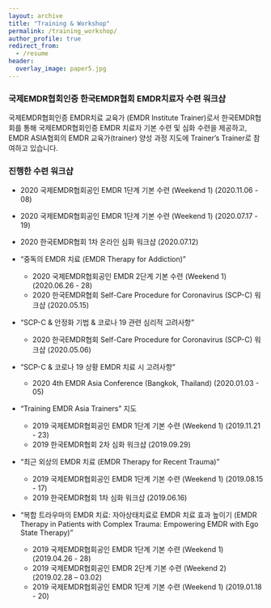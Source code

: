 ```yaml
---
layout: archive
title: "Training & Workshop"
permalink: /training_workshop/
author_profile: true
redirect_from:
  - /resume
header:
  overlay_image: paper5.jpg
---
```


### 국제EMDR협회인증 한국EMDR협회 EMDR치료자 수련 워크샵

국제EMDR협회인증 EMDR치료 교육가 (EMDR Institute Trainer)로서 한국EMDR협회를 통해 국제EMDR협회인증 EMDR 치료자 기본 수련 및 심화 수련을 제공하고, EMDR ASIA협회의 EMDR 교육가(trainer) 양성 과정 지도에 Trainer’s Trainer로 참여하고 있습니다.


### 진행한 수련 워크샵

* 2020 국제EMDR협회공인 EMDR 1단계 기본 수련 (Weekend 1) (2020.11.06 - 08)
* 2020 국제EMDR협회공인 EMDR 1단계 기본 수련 (Weekend 1) (2020.07.17 - 19)
* 2020 한국EMDR협회 1차 온라인 심화 워크샵 (2020.07.12)

* “중독의 EMDR 치료 (EMDR Therapy for Addiction)” 
  * 2020 국제EMDR협회공인 EMDR 2단계 기본 수련 (Weekend 1) (2020.06.26 - 28)
  * 2020 한국EMDR협회 Self-Care Procedure for Coronavirus (SCP-C) 워크샵 (2020.05.15)

* “SCP-C & 안정화 기법 & 코로나 19 관련 심리적 고려사항”
  * 2020 한국EMDR협회 Self-Care Procedure for Coronavirus (SCP-C) 워크샵 (2020.05.06)

* “SCP-C & 코로나 19 상황 EMDR 치료 시 고려사항”
  * 2020 4th EMDR Asia Conference (Bangkok, Thailand) (2020.01.03 - 05) 

* “Training EMDR Asia Trainers” 지도
  * 2019 국제EMDR협회공인 EMDR 1단계 기본 수련 (Weekend 1) (2019.11.21 - 23)
  * 2019 한국EMDR협회 2차 심화 워크샵 (2019.09.29)

* “최근 외상의 EMDR 치료 (EMDR Therapy for Recent Trauma)”
  * 2019 국제EMDR협회공인 EMDR 1단계 기본 수련 (Weekend 1) (2019.08.15 - 17)
  * 2019 한국EMDR협회 1차 심화 워크샵 (2019.06.16)

* “복합 트라우마의 EMDR 치료: 자아상태치료로 EMDR 치료 효과 높이기 (EMDR Therapy in Patients with Complex Trauma: Empowering EMDR with Ego State Therapy)”
  * 2019 국제EMDR협회공인 EMDR 1단계 기본 수련 (Weekend 1) (2019.04.26 - 28)
  * 2019 국제EMDR협회공인 EMDR 2단계 기본 수련 (Weekend 2) (2019.02.28 – 03.02)
  * 2019 국제EMDR협회공인 EMDR 1단계 기본 수련 (Weekend 1) (2019.01.18 - 20)


